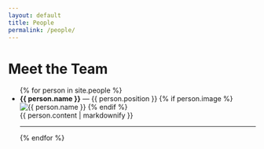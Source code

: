 ```yaml
---
layout: default
title: People
permalink: /people/
---
```


# Meet the Team

<ul>
  {% for person in site.people %}
    <li>
      <strong>{{ person.name }}</strong> — {{ person.position }}  
      {% if person.image %}
        <br><img src="{{ person.image }}" alt="{{ person.name }}" style="max-height: 100px;">
      {% endif %}
      <br>{{ person.content | markdownify }}
    </li>
    <hr>
  {% endfor %}
</ul>

